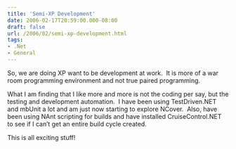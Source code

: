 ```yaml
---
title: 'Semi-XP Development'
date: 2006-02-17T20:59:00.000-08:00
draft: false
url: /2006/02/semi-xp-development.html
tags: 
- .Net
- General
---
```


So, we are doing XP want to be development at work.  It is more of a war room programming environment and not true paired programming. 

What I am finding that I like more and more is not the coding per say, but the testing and development automation.  I have been using TestDriven.NET and mbUnit a lot and am just now starting to explore NCover.  Also, have been using NAnt scripting for builds and have installed CruiseControl.NET to see if I can’t get an entire build cycle created.

This is all exciting stuff!